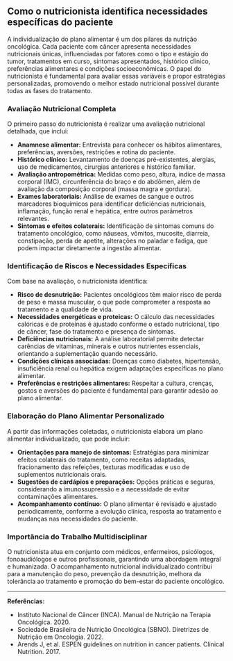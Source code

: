 
## Como o nutricionista identifica necessidades específicas do paciente

A individualização do plano alimentar é um dos pilares da nutrição oncológica. Cada paciente com câncer apresenta necessidades nutricionais únicas, influenciadas por fatores como o tipo e estágio do tumor, tratamentos em curso, sintomas apresentados, histórico clínico, preferências alimentares e condições socioeconômicas. O papel do nutricionista é fundamental para avaliar essas variáveis e propor estratégias personalizadas, promovendo o melhor estado nutricional possível durante todas as fases do tratamento.

### Avaliação Nutricional Completa

O primeiro passo do nutricionista é realizar uma avaliação nutricional detalhada, que inclui:

- **Anamnese alimentar:** Entrevista para conhecer os hábitos alimentares, preferências, aversões, restrições e rotina do paciente.
- **Histórico clínico:** Levantamento de doenças pré-existentes, alergias, uso de medicamentos, cirurgias anteriores e histórico familiar.
- **Avaliação antropométrica:** Medidas como peso, altura, índice de massa corporal (IMC), circunferência do braço e do abdômen, além de avaliação da composição corporal (massa magra e gordura).
- **Exames laboratoriais:** Análise de exames de sangue e outros marcadores bioquímicos para identificar deficiências nutricionais, inflamação, função renal e hepática, entre outros parâmetros relevantes.
- **Sintomas e efeitos colaterais:** Identificação de sintomas comuns do tratamento oncológico, como náuseas, vômitos, mucosite, diarreia, constipação, perda de apetite, alterações no paladar e fadiga, que podem impactar diretamente a ingestão alimentar.

### Identificação de Riscos e Necessidades Específicas

Com base na avaliação, o nutricionista identifica:

- **Risco de desnutrição:** Pacientes oncológicos têm maior risco de perda de peso e massa muscular, o que pode comprometer a resposta ao tratamento e a qualidade de vida.
- **Necessidades energéticas e proteicas:** O cálculo das necessidades calóricas e de proteínas é ajustado conforme o estado nutricional, tipo de câncer, fase do tratamento e presença de sintomas.
- **Deficiências nutricionais:** A análise laboratorial permite detectar carências de vitaminas, minerais e outros nutrientes essenciais, orientando a suplementação quando necessário.
- **Condições clínicas associadas:** Doenças como diabetes, hipertensão, insuficiência renal ou hepática exigem adaptações específicas no plano alimentar.
- **Preferências e restrições alimentares:** Respeitar a cultura, crenças, gostos e aversões do paciente é fundamental para garantir adesão ao plano alimentar.

### Elaboração do Plano Alimentar Personalizado

A partir das informações coletadas, o nutricionista elabora um plano alimentar individualizado, que pode incluir:

- **Orientações para manejo de sintomas:** Estratégias para minimizar efeitos colaterais do tratamento, como receitas adaptadas, fracionamento das refeições, texturas modificadas e uso de suplementos nutricionais orais.
- **Sugestões de cardápios e preparações:** Opções práticas e seguras, considerando a imunossupressão e a necessidade de evitar contaminações alimentares.
- **Acompanhamento contínuo:** O plano alimentar é revisado e ajustado periodicamente, conforme a evolução clínica, resposta ao tratamento e mudanças nas necessidades do paciente.

### Importância do Trabalho Multidisciplinar

O nutricionista atua em conjunto com médicos, enfermeiros, psicólogos, fonoaudiólogos e outros profissionais, garantindo uma abordagem integral e humanizada. O acompanhamento nutricional individualizado contribui para a manutenção do peso, prevenção da desnutrição, melhora da tolerância ao tratamento e promoção do bem-estar do paciente oncológico.

---

**Referências:**

- Instituto Nacional de Câncer (INCA). Manual de Nutrição na Terapia Oncológica. 2020.
- Sociedade Brasileira de Nutrição Oncológica (SBNO). Diretrizes de Nutrição em Oncologia. 2022.
- Arends J, et al. ESPEN guidelines on nutrition in cancer patients. Clinical Nutrition. 2017.
```

